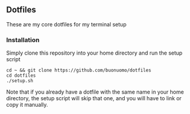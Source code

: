 ## Dotfiles ##

These are my core dotfiles for my terminal setup

### Installation ###

Simply clone this repository into your home directory and run the setup script
```
cd ~ && git clone https://github.com/buonuomo/dotfiles
cd dotfiles
./setup.sh
```
Note that if you already have a dotfile with the same name in your home
directory, the setup script will skip that one, and you will have to link or
copy it manually.
